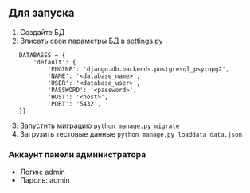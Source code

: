 ## Для запуска
1. Создайте БД
2. Вписать свои параметры БД в settings.py
```commandline
   DATABASES = {
       'default': {
           'ENGINE': 'django.db.backends.postgresql_psycopg2',
           'NAME': '<database_name>',
           'USER': '<database_user>',
           'PASSWORD': '<password>',
           'HOST': '<host>',
           'PORT': '5432',
   }}
   ```
3. Запустить миграцию ``python manage.py migrate``
4. Загрузить тестовые данные ``python manage.py loaddata data.json``
### Аккаунт панели администратора 
* Логин: admin
* Пароль: admin